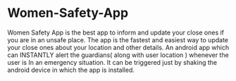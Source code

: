 # Women-Safety-App
Women Safety App is the best app to inform and update your close ones if you are in an unsafe place. The app is the fastest and easiest way to update your close ones about your location and other details. An android app which can INSTANTLY alert the guardians( along with user location ) whenever the user is In an emergency situation. It can be triggered just by shaking the android device in which the app is installed.
